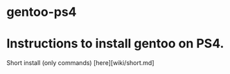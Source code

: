 # gentoo-ps4
# Instructions to install gentoo on PS4.

Short install (only commands) [here][wiki/short.md]